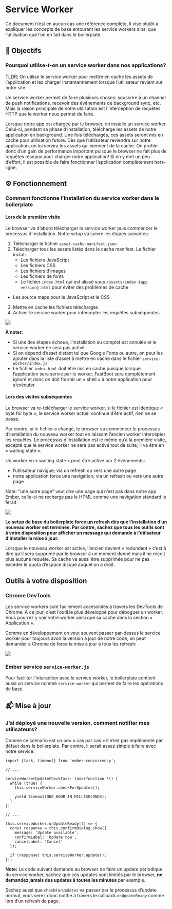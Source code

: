 # Service Worker

Ce document n’est en aucun cas une référence complète, il vise plutôt à expliquer les concepts de base entourant les service workers ainsi que l’utilisation que l’on en fait dans le boilerplate.

## 🎯 Objectifs
### Pourquoi utilise-t-on un service worker dans nos applications?

TLDR; On utilise le service worker pour mettre en cache les assets de l’application et les charger instantannément lorsque l’utilisateur revient sur notre site.

Un service worker permet de faire plusieurs choses: souscrire à un channel de push notifications, recevoir des événements de background sync, etc. Mais la raison principale de notre utilisation est l'interception de requêtes HTTP que le worker nous permet de faire.

Lorsque notre app est chargée par le browser, on installe un service worker. Celui-ci, pendant sa phase d’installation, télécharge les assets de notre application en background. Une fois téléchargés, ces assets seront mis en cache pour utilisation future. Dès que l’utilisateur reviendra sur notre application, on lui servira les assets qui viennent de la cache. On profite donc d’un gain de performance important puisque le browser ne fait plus de requêtes réseaux pour charger notre application! Si on y met un peu d’effort, il est possible de faire fonctionner l’application complètement hors-ligne.

## ⚙️ Fonctionnement
### Comment fonctionne l’installation du service worker dans le boilerplate

#### Lors de la première visite

Le browser va d’abord télécharger le service worker puis commencer le processus d’installation. Notre setup va suivre les étapes suivantes:

1. Télécharger le fichier `asset-cache-manifest.json`
2. Télécharger tous les assets listés dans le cache manifest. Le fichier inclut:
	- Les fichiers JavaScript
	- Les fichiers CSS
	- Les fichiers d’images
	- Les fichiers de fonts
	- Le fichier `index.html` qui est aliasé sous `/assets/index-{app version}.html` pour éviter des problèmes de cache
  - Les source maps pour le JavaScript et le CSS
3. Mettre en cache les fichiers téléchargés
4. Activer le service worker pour intercepter les requêtes subséquentes

![](assets/sw-installing.gif)

__À noter:__

 - Si une des étapes échoue, l’installation au complet est annulée et le service worker ne sera pas activé.
 - Si on dépend d’asset distant tel que Google Fonts ou autre, on peut les ajouter dans la liste d’asset à mettre en cache dans le fichier `service-worker/index.js`
 - Le fichier `index.html` doit être mis en cache puisque lorsque l’application sera servie par le worker, FastBoot sera complètement ignoré et donc on doit fournir un « shell » à notre application pour s’exécuter.

#### Lors des visites subséquentes

Le browser va re-télécharger le service worker, si le fichier est identique « byte for byte », le service worker actuel continue d’être actif, rien ne se passe.

Par contre, si le fichier a changé, le browser va commencer le processus d’installation du nouveau worker tout en laissant l’ancien worker intercepter les requêtes. Le processus d’installation est le même qu’à la première visite, excepté que le service worker ne sera pas activé tout de suite; il va être en « waiting state ».

Un worker en « waiting state » peut être activé par 2 événements:

- l’utilisateur navigue; via un refresh ou vers une autre page
- notre application force une navigation; via un refresh ou vers une autre page

Note: "une autre page" veut dire une page qui n’est pas dans notre app Ember, celle-ci ne recharge pas le HTML comme une navigation standard le ferait

![](assets/sw-waiting.gif)

__Le setup de base du boilerplate force un refresh dès que l’installation d’un nouveau worker est terminée. Par contre, sachez que tous les outils sont à votre disposition pour afficher un message qui demande à l’utilsateur d’installer la mise à jour.__

Lorsque le nouveau worker est activé, l’ancien devient « redundant » c’est à dire qu’il sera supprimé par le browser à un moment donné mais il ne reçoit plus aucune requête. Sa cache va aussi être supprimée pour ne pas excéder le quota d’espace disque auquel on a droit.

## Outils à votre disposition

### Chrome DevTools

Les service workers sont facilement accessibles à travers les DevTools de Chrome. À ce jour, c’est l’outil le plus développé pour déboguer un worker. Vous pourrez y voir votre worker ainsi que sa cache dans la section « Application ».

Comme en développement on veut souvent passer par-dessus le service worker pour toujours avoir la version à jour de notre code, on peut demander à Chrome de force la mise à jour à tous les refresh:

![](assets/update-on-reload.png)

### Ember service `service-worker.js`

Pour faciliter l’interaction avec le service worker, le boilerplate contient aussi un service nommé `service-worker` qui permet de faire les opérations de base.

## 📬 Mise à jour
### J’ai déployé une nouvelle version, comment notifier mes utilisateurs?

Comme ce scénario est un peu « cas par cas » il n’est pas implémenté par défaut dans le boilerplate. Par contre, il serait assez simple à faire avec notre service.

```
import {task, timeout} from 'ember-concurrency';

// ...

serviceWorkerUpdateCheckTask: task(function *() {
  while (true) {
    this.serviceWorker.checkForUpdates();

    yield timeout(ONE_HOUR_IN_MILLISECONDS);
  }
})

// ...

this.serviceWorker.onUpdateReady(() => {
  const response = this.confirmDialog.show({
    message: 'Update available',
    confirmLabel: 'Update now',
    cancelLabel: 'Cancel'
  });

  if (response) this.serviceWorker.update();
});
```

**Note:** Le code suivant demande au browser de faire un update périodique du service worker, sachez que ces updates sont limités par le browser, **ne demandez jamais des updates à toutes les minutes** par exemple.

Sachez aussi que `checkForUpdates` va passer par le processus d’update normal, vous serez donc notifié à travers le callback `onUpdateReady` comme lors d’un refresh de page.
